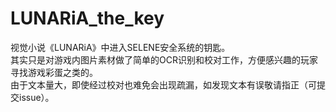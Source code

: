# LUNARiA_the_key
视觉小说《LUNARiA》中进入SELENE安全系统的钥匙。  
其实只是对游戏内图片素材做了简单的OCR识别和校对工作，方便感兴趣的玩家寻找游戏彩蛋之类的。  
由于文本量大，即使经过校对也难免会出现疏漏，如发现文本有误敬请指正（可提交issue）。
